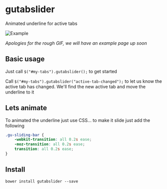 gutabslider
===========

Animated underline for active tabs

![Example](http://i.imgur.com/BXZfVg8.gif)

*Apologies for the rough GIF, we will have an example page up soon*

## Basic usage

Just call `$("#my-tabs").gutabslider();` to get started

Call `$("#my-tabs").gutabslider("active-tab-changed");` to let us know the active tab has changed. We'll find the new active tab and move the underline to it

## Lets animate

To animated the underline just use CSS... to make it slide just add the following

```css
.gu-sliding-bar {
    -webkit-transition: all 0.2s ease;
    -moz-transition: all 0.2s ease;
    transition: all 0.2s ease;
}
```

## Install
`bower install gutabslider --save`